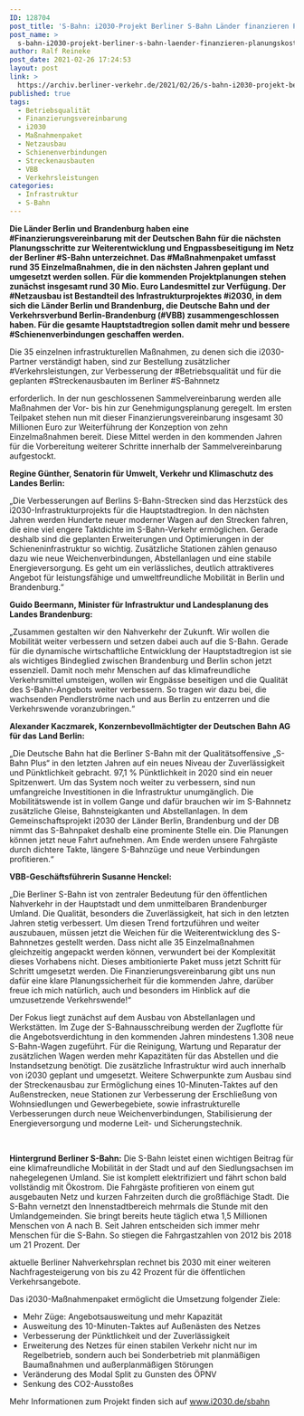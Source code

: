 ```yaml
---
ID: 128704
post_title: 'S-Bahn: i2030-Projekt Berliner S-Bahn Länder finanzieren Planungskosten für Verbesserungen im Berliner S-Bahnnetz, aus VBB'
post_name: >
  s-bahn-i2030-projekt-berliner-s-bahn-laender-finanzieren-planungskosten-fuer-verbesserungen-im-berliner-s-bahnnetz-aus-vbb
author: Ralf Reineke
post_date: 2021-02-26 17:24:53
layout: post
link: >
  https://archiv.berliner-verkehr.de/2021/02/26/s-bahn-i2030-projekt-berliner-s-bahn-laender-finanzieren-planungskosten-fuer-verbesserungen-im-berliner-s-bahnnetz-aus-vbb/
published: true
tags:
  - Betriebsqualität
  - Finanzierungsvereinbarung
  - i2030
  - Maßnahmenpaket
  - Netzausbau
  - Schienenverbindungen
  - Streckenausbauten
  - VBB
  - Verkehrsleistungen
categories:
  - Infrastruktur
  - S-Bahn
---
```

<strong>Die Länder Berlin und Brandenburg haben eine #Finanzierungsvereinbarung mit der Deutschen Bahn für die nächsten Planungsschritte zur Weiterentwicklung und Engpassbeseitigung im Netz der Berliner #S-Bahn unterzeichnet. Das #Maßnahmenpaket umfasst rund 35 Einzelmaßnahmen, die in den nächsten Jahren geplant und umgesetzt werden sollen. Für die kommenden Projektplanungen stehen zunächst insgesamt rund 30 Mio. Euro Landesmittel zur Verfügung. Der #Netzausbau ist Bestandteil des Infrastrukturprojektes #i2030, in dem sich die Länder Berlin und Brandenburg, die Deutsche Bahn und der Verkehrsverbund Berlin-Brandenburg (#VBB) zusammengeschlossen haben. Für die gesamte Hauptstadtregion sollen damit mehr und bessere #Schienenverbindungen geschaffen werden.</strong>

Die 35 einzelnen infrastrukturellen Maßnahmen, zu denen sich die i2030-Partner verständigt haben, sind zur Bestellung zusätzlicher #Verkehrsleistungen, zur Verbesserung der #Betriebsqualität und für die geplanten #Streckenausbauten im Berliner #S-Bahnnetz

erforderlich. In der nun geschlossenen Sammelvereinbarung werden alle Maßnahmen der Vor- bis hin zur Genehmigungsplanung geregelt. Im ersten Teilpaket stehen nun mit dieser Finanzierungsvereinbarung insgesamt 30 Millionen Euro zur Weiterführung der Konzeption von zehn Einzelmaßnahmen bereit. Diese Mittel werden in den kommenden Jahren für die Vorbereitung weiterer Schritte innerhalb der Sammelvereinbarung aufgestockt.

<strong>Regine Günther, Senatorin für Umwelt, Verkehr und Klimaschutz des Landes Berlin:</strong>

„Die Verbesserungen auf Berlins S-Bahn-Strecken sind das Herzstück des i2030-Infrastrukturprojekts für die Hauptstadtregion. In den nächsten Jahren werden Hunderte neuer moderner Wagen auf den Strecken fahren, die eine viel engere Taktdichte im S-Bahn-Verkehr ermöglichen. Gerade deshalb sind die geplanten Erweiterungen und Optimierungen in der Schieneninfrastruktur so wichtig. Zusätzliche Stationen zählen genauso dazu wie neue Weichenverbindungen, Abstellanlagen und eine stabile Energieversorgung. Es geht um ein verlässliches, deutlich attraktiveres Angebot für leistungsfähige und umweltfreundliche Mobilität in Berlin und Brandenburg.“

<strong>Guido Beermann, Minister für Infrastruktur und Landesplanung des Landes Brandenburg:</strong>

„Zusammen gestalten wir den Nahverkehr der Zukunft. Wir wollen die Mobilität weiter verbessern und setzen dabei auch auf die S-Bahn. Gerade für die dynamische wirtschaftliche Entwicklung der Hauptstadtregion ist sie als wichtiges Bindeglied zwischen Brandenburg und Berlin schon jetzt essenziell. Damit noch mehr Menschen auf das klimafreundliche Verkehrsmittel umsteigen, wollen wir Engpässe beseitigen und die Qualität des S-Bahn-Angebots weiter verbessern. So tragen wir dazu bei, die wachsenden Pendlerströme nach und aus Berlin zu entzerren und die Verkehrswende voranzubringen.“

<strong>Alexander Kaczmarek, Konzernbevollmächtigter der Deutschen Bahn AG für das Land Berlin</strong><strong>:</strong>

„Die Deutsche Bahn hat die Berliner S-Bahn mit der Qualitätsoffensive „S-Bahn Plus“ in den letzten Jahren auf ein neues Niveau der Zuverlässigkeit und Pünktlichkeit gebracht. 97,1 % Pünktlichkeit in 2020 sind ein neuer Spitzenwert. Um das System noch weiter zu verbessern, sind nun umfangreiche Investitionen in die Infrastruktur unumgänglich. Die Mobilitätswende ist in vollem Gange und dafür brauchen wir im S-Bahnnetz zusätzliche Gleise, Bahnsteigkanten und Abstellanlagen. In dem Gemeinschaftsprojekt i2030 der Länder Berlin, Brandenburg und der DB nimmt das S-Bahnpaket deshalb eine prominente Stelle ein. Die Planungen können jetzt neue Fahrt aufnehmen. Am Ende werden unsere Fahrgäste durch dichtere Takte, längere S-Bahnzüge und neue Verbindungen profitieren.“

<strong>VBB-Geschäftsführerin Susanne Henckel:</strong>

„Die Berliner S-Bahn ist von zentraler Bedeutung für den öffentlichen Nahverkehr in der Hauptstadt und dem unmittelbaren Brandenburger Umland. Die Qualität, besonders die Zuverlässigkeit, hat sich in den letzten Jahren stetig verbessert. Um diesen Trend fortzuführen und weiter auszubauen, müssen jetzt die Weichen für die Weiterentwicklung des S-Bahnnetzes gestellt werden. Dass nicht alle 35 Einzelmaßnahmen gleichzeitig angepackt werden können, verwundert bei der Komplexität dieses Vorhabens nicht. Dieses ambitionierte Paket muss jetzt Schritt für Schritt umgesetzt werden. Die Finanzierungsvereinbarung gibt uns nun dafür eine klare Planungssicherheit für die kommenden Jahre, darüber freue ich mich natürlich, auch und besonders im Hinblick auf die umzusetzende Verkehrswende!“

Der Fokus liegt zunächst auf dem Ausbau von Abstellanlagen und Werkstätten. Im Zuge der S-Bahnausschreibung werden der Zugflotte für die Angebotsverdichtung in den kommenden Jahren mindestens 1.308 neue S-Bahn-Wagen zugeführt. Für die Reinigung, Wartung und Reparatur der zusätzlichen Wagen werden mehr Kapazitäten für das Abstellen und die Instandsetzung benötigt. Die zusätzliche Infrastruktur wird auch innerhalb von i2030 geplant und umgesetzt. Weitere Schwerpunkte zum Ausbau sind der Streckenausbau zur Ermöglichung eines 10-Minuten-Taktes auf den Außenstrecken, neue Stationen zur Verbesserung der Erschließung von Wohnsiedlungen und Gewerbegebiete, sowie infrastrukturelle Verbesserungen durch neue Weichenverbindungen, Stabilisierung der Energieversorgung und moderne Leit- und Sicherungstechnik.

&nbsp;

<strong>Hintergrund Berliner S-Bahn:</strong> Die S-Bahn leistet einen wichtigen Beitrag für eine klimafreundliche Mobilität in der Stadt und auf den Siedlungsachsen im nahegelegenen Umland. Sie ist komplett elektrifiziert und fährt schon bald vollständig mit Ökostrom. Die Fahrgäste profitieren von einem gut ausgebauten Netz und kurzen Fahrzeiten durch die großflächige Stadt. Die S-Bahn vernetzt den Innenstadtbereich mehrmals die Stunde mit den Umlandgemeinden. Sie bringt bereits heute täglich etwa 1,5 Millionen Menschen von A nach B. Seit Jahren entscheiden sich immer mehr Menschen für die S-Bahn. So stiegen die Fahrgastzahlen von 2012 bis 2018 um 21 Prozent. Der

aktuelle Berliner Nahverkehrsplan rechnet bis 2030 mit einer weiteren Nachfragesteigerung von bis zu 42 Prozent für die öffentlichen Verkehrsangebote.

Das i2030-Maßnahmenpaket ermöglicht die Umsetzung folgender Ziele:
<ul>
 	<li>Mehr Züge: Angebotsausweitung und mehr Kapazität</li>
 	<li>Ausweitung des 10-Minuten-Taktes auf Außenästen des Netzes</li>
 	<li>Verbesserung der Pünktlichkeit und der Zuverlässigkeit</li>
 	<li>Erweiterung des Netzes für einen stabilen Verkehr nicht nur im Regelbetrieb, sondern auch bei Sonderbetrieb mit planmäßigen Baumaßnahmen und außerplanmäßigen Störungen</li>
 	<li>Veränderung des Modal Split zu Gunsten des ÖPNV</li>
 	<li>Senkung des CO2-Ausstoßes</li>
</ul>
Mehr Informationen zum Projekt finden sich auf <a href="http://k22z.mjt.lu/lnk/AMQAAJeR2V0AAcuhF6YAAAAKEHMAAAAAA0EAAAFQAAkpzABgONRWk26BkMurQnCBjoEv5rI-BwAIsKQ/1/RkKi-xS90df6t5yPMniHTQ/aHR0cDovL3d3dy5pMjAzMC5kZS9zYmFobg" target="_blank" rel="noopener" data-saferedirecturl="https://www.google.com/url?q=http://k22z.mjt.lu/lnk/AMQAAJeR2V0AAcuhF6YAAAAKEHMAAAAAA0EAAAFQAAkpzABgONRWk26BkMurQnCBjoEv5rI-BwAIsKQ/1/RkKi-xS90df6t5yPMniHTQ/aHR0cDovL3d3dy5pMjAzMC5kZS9zYmFobg&amp;source=gmail&amp;ust=1614863288617000&amp;usg=AFQjCNF7HbQjNtY2ckIwJi5OtrMgTtPthA">www.i2030.de/sbahn</a>